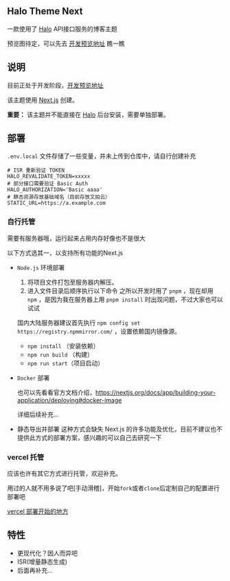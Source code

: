 ## Halo Theme Next

一款使用了 [Halo](https://github.com/halo-dev/halo) API接口服务的博客主题

预览图待定，可以先去 <a href="https://theme-next-git-dev-gotoobe.vercel.app" target="_blank">开发预览地址</a> 瞧一瞧

## 说明

目前正处于开发阶段，<a href="https://theme-next-git-dev-gotoobe.vercel.app" target="_blank">开发预览地址</a>

该主题使用 [Next.js](https://nextjs.org/) 创建。

**重要：** 该主题并不能直接在 [Halo](https://github.com/halo-dev/halo) 后台安装，需要单独部署。

## 部署

`.env.local` 文件存储了一些变量，并未上传到仓库中，请自行创建补充

```text
# ISR 重新验证 TOKEN
HALO_REVALIDATE_TOKEN=xxxxx
# 部分接口需要验证 Basic Auth
HALO_AUTHORIZATION='Basic aaaa'
# 静态资源存放基础域名（目前存放又拍云）
STATIC_URL=https://a.example.com
```

### 自行托管

需要有服务器哦，运行起来占用内存好像也不是很大

以下方式选其一，以支持所有功能的Next.js

* `Node.js` 环境部署
  1. 将项目文件打包至服务器内解压。
  2. 进入文件目录后顺序执行以下命令
    之所以开发时用了 `pnpm` ，现在却用 `npm` ，是因为我在服务器上用 `pnpm install` 时出现问题，不过大家也可以试试

    国内大陆服务器建议首先执行 `npm config set https://registry.npmmirror.com/` ，设置依赖国内镜像源。
     - `npm install` （安装依赖）
     - `npm run build` （构建）
     - `npm run start`（项目启动）

* `Docker` 部署

   也可以先看看官方文档介绍，https://nextjs.org/docs/app/building-your-application/deploying#docker-image

   详细后续补充...

* 静态导出并部署
  这种方式会缺失 Next.js 的许多功能及优化，目前不建议也不提供此方式的部署方案，感兴趣的可以自己去研究一下

### vercel 托管

应该也许有其它方式进行托管，欢迎补充。

用过的人就不用多说了吧[手动滑稽]，开始`fork`或者`clone`后定制自己的配置进行部署吧

<a href="https://vercel.com/docs/getting-started-with-vercel" target="_blank">vercel 部署开始的地方</a>

## 特性

* 更现代化？因人而异吧
* ISR(增量静态生成)
* 后面再补充...

